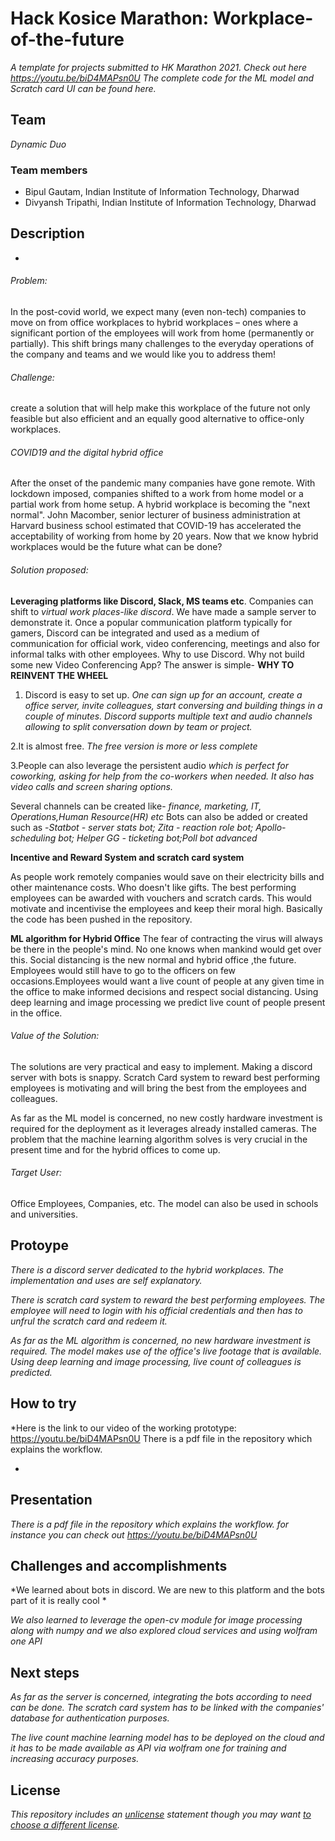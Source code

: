 # Hack Kosice Marathon: Workplace-of-the-future


*A template for projects submitted to HK Marathon 2021. Check out here https://youtu.be/biD4MAPsn0U
The complete code for the ML model and Scratch card UI can be found here.*

## Team

*Dynamic Duo*

### Team members

- Bipul Gautam, Indian Institute of Information Technology, Dharwad
- Divyansh Tripathi, Indian Institute of Information Technology, Dharwad

## Description

*
###### Problem: 
In the post-covid world, we expect many (even non-tech) companies to move on from office workplaces to hybrid workplaces – ones where a significant portion of the employees will work from home (permanently or partially). This shift brings many challenges to the everyday operations of the company and teams and we would like you to address them!

###### Challenge:
create a solution that will help make this workplace of the future not only feasible but also efficient and an equally good alternative to office-only workplaces.


###### COVID19 and the digital hybrid office
After the onset of the pandemic many companies have gone remote. With lockdown imposed, companies shifted to a work from home model or a partial work from home setup.
A hybrid workplace is becoming the "next normal".
John Macomber, senior lecturer of business administration at Harvard business school estimated that COVID-19 has accelerated the acceptability of working from home by 20 years.
Now that we know hybrid workplaces would be the future what can be done?

###### Solution proposed:
**Leveraging platforms like Discord, Slack, MS teams etc**.
Companies can shift to *virtual work places-like discord*. We have made a sample server to demonstrate it. Once a popular communication platform typically for gamers, Discord can be integrated and used as a medium of communication for official work, video conferencing, meetings and also for informal talks with other employees.
Why to use Discord. Why not build some new Video Conferencing App?
The answer is simple- **WHY TO REINVENT THE WHEEL**

1. Discord is easy to set up.
*One can sign up for an account, create a office server, invite colleagues, start conversing and building things in a couple of minutes. Discord supports multiple text and audio channels allowing to split conversation down by team or project.*

2.It is almost free.
*The free version is more or less complete*

3.People can also leverage the persistent audio *which is perfect for coworking, asking for help from the co-workers when needed. It also has
video calls and screen sharing options.*

Several channels can be created like- *finance, marketing, IT, Operations,Human Resource(HR) etc*
Bots can also be added or created such as -*Statbot - server stats bot; Zita - reaction role bot; Apollo- scheduling bot; Helper GG - ticketing bot;Poll bot advanced*


**Incentive and Reward System and scratch card system**

As people work remotely companies would save on their electricity bills and other maintenance costs. Who doesn't like gifts. The best performing employees can be awarded with vouchers and scratch cards.
This would motivate and incentivise the employees and keep their moral high. Basically the code has been pushed in the repository.

**ML algorithm for Hybrid Office**
The fear of contracting the virus will always be there in the people's mind. No one knows when mankind would get over this. Social distancing is the new normal and hybrid office ,the future. Employees would still have to go to the officers on few occasions.Employees would want a live count of people at any given time in the office to make informed decisions and respect social distancing. Using deep learning and image processing we predict live count of people present in the office.



###### Value of the Solution:
The solutions are very practical and easy to implement. Making a discord server with bots is snappy. 
Scratch Card system to reward best performing employees is motivating and will bring the best from the employees and colleagues. 

As far as the ML model is concerned, no new costly hardware investment is required for the deployment as it leverages  already installed cameras. The problem that the machine learning algorithm solves is very crucial in the present time and for the hybrid offices to come up.

###### Target User:
Office Employees, Companies, etc. The model can also be used in schools and universities.

## Protoype

*There is a discord server dedicated to the hybrid workplaces. The implementation and uses are self explanatory.*


*There is scratch card system to reward the best performing employees.
The employee will need to login with his official credentials and then has to unfrul the scratch card and redeem it.*

*As far as the ML algorithm is concerned, no new hardware investment is required. The model makes use of the office's live footage that is available. Using deep learning and image processing, live count of colleagues is predicted.*

## How to try

*Here is the link to our video of the working prototype: https://youtu.be/biD4MAPsn0U
There is a pdf file in the repository which explains the workflow.


*

## Presentation

*There is a pdf file in the repository which explains the workflow.
for instance you can check out  https://youtu.be/biD4MAPsn0U*

## Challenges and accomplishments

*We learned about bots in discord. We are new to this platform and the bots part of it is really cool *

*We also learned to leverage the open-cv module for image processing along with numpy and we also explored cloud services and using wolfram  one API*

## Next steps

*As far as the server is concerned, integrating the bots according to need can be done. The scratch card system has to be linked with the companies' database for authentication purposes.*

*The live count machine learning model has to be deployed on the cloud and it has to be made available as API via wolfram one for training and increasing accuracy purposes.*

## License

*This repository includes an [unlicense](http://unlicense.org/) statement though you may want [to choose a different license](https://choosealicense.com/).*
